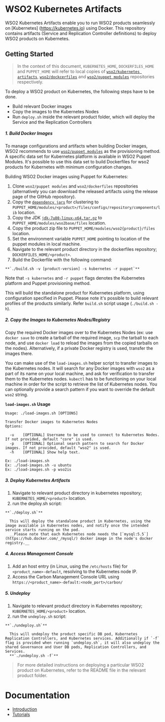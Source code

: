 # WSO2 Kubernetes Artifacts

WSO2 Kubernetes Artifacts enable you to run WSO2 products seamlessly on [Kubernetes] (https://kubernetes.io) using Docker. This repository contains artifacts (Service and Replication Controller definitions) to deploy WSO2 products on Kubernetes.

## Getting Started
>In the context of this document, `KUBERNETES_HOME`, `DOCKERFILES_HOME` and `PUPPET_HOME` will refer to local copies of [`wso2/kubernetes artifacts`](https://github.com/wso2/kubernetes-artifacts/), [`wso2/dockcerfiles`](https://github.com/wso2/dockerfiles/) and [`wso2/puppet modules`](https://github.com/wso2/puppet-modules) repositories respectively.

To deploy a WSO2 product on Kubernetes, the following steps have to be done.
* Build relevant Docker images
* Copy the images to the Kubernetes Nodes
* Run `deploy.sh` inside the relevant product folder, which will deploy the Service and the Replication Controllers

##### 1. Build Docker Images

To manage configurations and artifacts when building Docker images, WSO2 recommends to use [`wso2/puppet modules`](https://github.com/wso2/puppet-modules) as the provisioning method. A specific data set for Kubernetes platform is available in WSO2 Puppet Modules. It's possible to use this data set to build Dockerfiles for wso2 products for Kubernetes with minimum configuration changes.

Building WSO2 Docker images using Puppet for Kubernetes:

  1. Clone `wso2/puppet modules` and `wso2/dockerfiles` repositories (alternatively you can download the released artifacts using the release page of the GitHub repository).
  2. Copy the [`dependency jars`](https://docs.wso2.com/display/KA100/Kubernetes+Membership+Scheme+for+WSO2+Carbon) for clustering to `PUPPET_HOME/modules/<product>/files/configs/repository/components/lib` location.
  3. Copy the JDK [`jdk-7u80-linux-x64.tar.gz`](http://www.oracle.com/technetwork/java/javase/downloads/jdk7-downloads-1880260.html) to `PUPPET_HOME/modules/wso2base/files` location.
  4. Copy the product zip file to `PUPPET_HOME/modules/wso2{product}/files` location.
  3. Set the environment variable `PUPPET_HOME` pointing to location of the puppet modules in local machine.
  4. Navigate to the relevant product directory in the dockerfiles repository; `DOCKERFILES_HOME/<product>`.
  5. Build the Dockerfile with the following command:

    **`./build.sh -v [product-version] -s kubernetes -r puppet`**

  Note that `-s kubernetes` and `-r puppet` flags denotes the Kubernetes platform and Puppet provisioning method.

  This will build the standalone product for Kubernetes platform, using configuration specified in Puppet. Please note it's possible to build relevant profiles of the products similarly. Refer `build.sh` script usage (`./build.sh -h`).

##### 2. Copy the Images to Kubernetes Nodes/Registry

Copy the required Docker images over to the Kubernetes Nodes (ex: use `docker save` to create a tarball of the required image, `scp` the tarball to each node, and use `docker load` to reload the images from the copied tarballs on the nodes). Alternatively, if a private Docker registry is used, transfer the images there.

You can make use of the `load-images.sh` helper script to transfer images to the Kubernetes nodes. It will search for any Docker images with `wso2` as a part of its name on your local machine, and ask for verification to transfer them to the Kubernetes nodes. `kubectl` has to be functioning on your local machine in order for the script to retrieve the list of Kubernetes nodes. You can optionally provide a search pattern if you want to override the default `wso2` string.

**`load-images.sh`
Usage**
```
Usage: ./load-images.sh [OPTIONS]

Transfer Docker images to Kubernetes Nodes
Options:

  -u	[OPTIONAL] Username to be used to connect to Kubernetes Nodes. If not provided, default "core" is used.
  -p	[OPTIONAL] Optional search pattern to search for Docker images. If not provided, default "wso2" is used.
  -h	[OPTIONAL] Show help text.

Ex: ./load-images.sh
Ex: ./load-images.sh -u ubuntu
Ex: ./load-images.sh -p wso2is
```


##### 3. Deploy Kubernetes Artifacts
  1. Navigate to relevant product directory in kubernetes repository; `KUBERNETES_HOME/<product>` location.
  2. run the deploy.sh script:

    **`./deploy.sh`**

      This will deploy the standalone product in Kubernetes, using the image available in Kubernetes nodes, and notify once the intended service starts running on the pod.
      __Please note that each Kubernetes node needs the [`mysql:5.5`](https://hub.docker.com/_/mysql/) docker image in the node's docker registry.__

##### 4. Access Management Console
  1. Add an host entry (in Linux, using the `/etc/hosts` file) for `<product_name>-default`, resolving to the Kubernetes node IP.
  2. Access the Carbon Management Console URL using `https://<product_name>-default:<node_port>/carbon/`

##### 5. Undeploy
  1. Navigate to relevant product directory in Kubernetes repository; `KUBERNETES_HOME/<product>` location.
  2. run the `undeploy.sh` script:

    **`./undeploy.sh`**

      This will undeploy the product specific DB pod, Kubernetes Replication Controllers, and Kubernetes services. Additionally if `-f` flag is provided when running `undeploy.sh`, it will also undeploy the shared Governance and User DB pods, Replication Controllers, and Services.
      **`./undeploy.sh -f`**

> For more detailed instructions on deploying a particular WSO2 product on Kubernetes, refer to the README file in the relevant product folder.

# Documentation
* [Introduction](https://docs.wso2.com/display/KA100/WSO2+Kubernetes+Artifacts)
* [Tutorials](https://docs.wso2.com/display/KA100/Tutorials)

